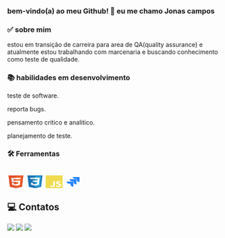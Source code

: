 ### bem-vindo(a) ao meu Github! 💙 eu me chamo Jonas campos


 ### ✅ sobre mim
 estou em transição de carreira para area de QA(quality assurance) e atualmente estou trabalhando com marcenaria
 e buscando conhecimento como teste de qualidade.

### 📚 habilidades em desenvolvimento
teste de software.

reporta bugs.

pensamento critico e analitico.

planejamento de teste.

### 🛠️ Ferramentas

<div style="display: inline_block"><br>
  <img align="center" alt="jonas-HTML" height="30" width="40" src="https://raw.githubusercontent.com/devicons/devicon/master/icons/html5/html5-original.svg">
  <img align="center" alt="jonas-CSS" height="30" width="40" src="https://raw.githubusercontent.com/devicons/devicon/master/icons/css3/css3-original.svg">
  <img align="center" alt="jonas-Js" height="30" width="40" src="https://raw.githubusercontent.com/devicons/devicon/master/icons/javascript/javascript-plain.svg">
 <img align="center" alt="jonas-Jira" height="30" width="40" src="https://raw.githubusercontent.com/devicons/devicon/master/icons/Jira/Jira-plain.svg">
</div>

## 💻 Contatos

<div> 
  <a href="https://www.instagram.com/jonas_camposs0/" target="_blank"><img src="https://img.shields.io/badge/-Instagram-%23E4405F?style=for-the-badge&logo=instagram&logoColor=white" target="_blank"></a>
  <a href = "https://mail.google.com/mail/u/0/#inbox?compose=new"><img src="https://img.shields.io/badge/-Gmail-%23333?style=for-the-badge&logo=gmail&logoColor=white" target="_blank"></a>
  <a href="https://www.linkedin.com/in/jonas-campos-5a6a91243/" target="_blank"><img src="https://img.shields.io/badge/-LinkedIn-%230077B5?style=for-the-badge&logo=linkedin&logoColor=white" target="_blank"></a> 
 
 
</div>

